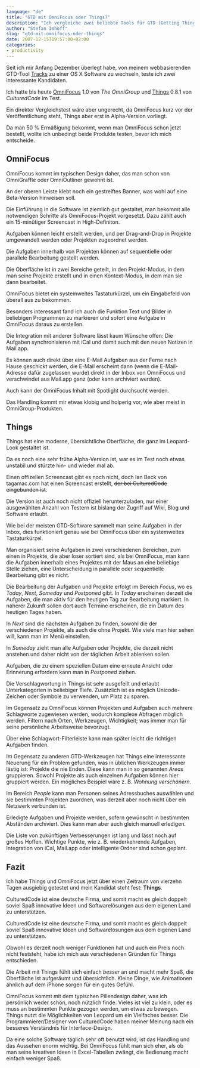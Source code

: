```yaml
---
language: "de"
title: "GTD mit OmniFocus oder Things?"
description: "Ich vergleiche zwei beliebte Tools für GTD (Getting Things Done) für Mac OS X: OmniFocus und Things."
author: "Stefan Imhoff"
slug: "gtd-mit-omnifocus-oder-things"
date: 2007-12-15T19:57:00+02:00
categories:
- productivity
---
```


Seit ich mir Anfang Dezember überlegt habe, von meinem webbasierenden GTD-Tool [Tracks](http://www.getontracks.org/) zu einer OS X Software zu wechseln, teste ich zwei interessante Kandidaten.

Ich hatte bis heute  [OmniFocus](https://www.omnigroup.com/omnifocus/) 1.0 von *The OmniGroup* und [Things](https://culturedcode.com/things/) 0.8.1 von *CulturedCode* im Test.

Ein direkter Vergleichstest wäre aber ungerecht, da OmniFocus kurz vor der Veröffentlichung steht, Things aber erst in Alpha-Version vorliegt.

Da man 50 % Ermäßigung bekommt, wenn man OmniFocus schon jetzt bestellt, wollte ich unbedingt beide Produkte testen, bevor ich mich entscheide.

## OmniFocus

OmniFocus kommt im typischen Design daher, das man schon von OmniGraffle oder OmniOutliner gewohnt ist.

An der oberen Leiste klebt noch ein gestreiftes Banner, was wohl auf eine  Beta-Version hinweisen soll.

Die Einführung in die Software ist ziemlich gut gestaltet, man bekommt alle notwendigen Schritte als OmniFocus-Projekt vorgesetzt. Dazu zählt auch ein 15-minütiger Screencast in High-Definiton.

Aufgaben können leicht erstellt werden, und per Drag-and-Drop in Projekte umgewandelt werden oder Projekten zugeordnet werden.

Die Aufgaben innerhalb von Projekten können auf sequentielle oder parallele Bearbeitung gestellt werden.

Die Oberfläche ist in zwei Bereiche geteilt, in den Projekt-Modus, in dem man seine Projekte erstellt und in einen Kontext-Modus, in dem man sie dann bearbeitet.

OmniFocus bietet ein systemweites Tastaturkürzel, um ein Eingabefeld von überall aus zu bekommen.

Besonders interessant fand ich auch die Funktion Text und Bilder in beliebigen Programmen zu markieren und sofort eine Aufgabe in OmniFocus daraus zu erstellen.

Die Integration mit anderer Software lässt kaum Wünsche offen: Die Aufgaben synchronisieren mit iCal und damit auch mit den neuen Notizen in Mail.app.

Es können auch direkt über eine E-Mail Aufgaben aus der Ferne nach Hause geschickt werden, die E-Mail erscheint dann (wenn die E-Mail-Adresse dafür zugelassen wurde) direkt in der Inbox von OmniFocus und verschwindet aus Mail.app ganz (oder kann archiviert werden).

Auch kann der OmniFocus Inhalt mit Spotlight durchsucht werden.

Das Handling kommt mir etwas klobig und holperig vor, wie aber meist in OmniGroup-Produkten.

## Things

Things hat eine moderne, übersichtliche Oberfläche, die ganz im Leopard-Look gestaltet ist.

Da es noch eine sehr frühe Alpha-Version ist, war es im Test noch etwas unstabil und stürzte hin- und wieder mal ab.

Einen offizellen Screencast gibt es noch nicht, doch Ian Beck von tagamac.com hat einen Screencast erstellt, <del>der bei CulturedCode eingebunden ist</del>.

Die Version ist auch noch nicht offiziell herunterzuladen, nur einer ausgewählten Anzahl von Testern ist bislang der Zugriff auf Wiki, Blog und Software erlaubt.

Wie bei der meisten GTD-Software sammelt man seine Aufgaben in der Inbox, dies funktioniert genau wie bei OmniFocus über ein systemweites Tastaturkürzel.

Man organisiert seine Aufgaben in zwei verschiedenen Bereichen, zum einen in Projekte, die aber loser sortiert sind, als bei OmniFocus, man kann die Aufgaben innerhalb eines Projektes mit der Maus an eine beliebige Stelle ziehen, eine Unterscheidung in parallele oder sequentielle Bearbeitung gibt es nicht.

Die Bearbeitung der Aufgaben und Projekte erfolgt im Bereich *Focus*, wo es  *Today*, *Next*, *Someday* und *Postponed* gibt. In *Today* erscheinen derzeit die Aufgaben, die man aktiv für den heutigen Tag zur Bearbeitung markiert. In näherer Zukunft sollen dort auch Termine erscheinen, die ein Datum des heutigen Tages haben.

In *Next* sind die nächsten Aufgaben zu finden, sowohl die der verschiedenen Projekte, als auch die ohne Projekt. Wie viele man hier sehen will, kann man im Menü einstellen.

In *Someday* zieht man alle Aufgaben oder Projekte, die derzeit nicht anstehen und daher nicht von der täglichen Arbeit ablenken sollen.

Aufgaben, die zu einem speziellen Datum eine erneute Ansicht oder Erinnerung erfordern kann man in *Postponed* ziehen.

Die Verschlagwortung in Things ist sehr ausgefeilt und erlaubt Unterkategorien in beliebiger Tiefe. Zusätzlich ist es möglich Unicode-Zeichen oder Symbole zu verwenden, um Platz zu sparen.

Im Gegensatz zu OmniFocus können Projekten und Aufgaben auch mehrere Schlagworte zugewiesen werden, wodurch komplexe Abfragen möglich werden. Filtern nach Orten, Werkzeugen, Wichtigkeit; was immer man für seine persönliche Arbeitsweise bevorzugt.

Über eine Schlagwort-Filterleiste kann man später leicht die richtigen Aufgaben finden.

Im Gegensatz zu anderen GTD-Werkzeugen hat Things eine interessante Neuerung für ein Problem gefunden, was in üblichen Werkzeugen immer lästig ist: Projekte die nie Enden. Diese kann man in so genannten *Areas* gruppieren. Sowohl Projekte als auch einzelnen Aufgaben können hier gruppiert werden. Ein mögliches Beispiel wäre z. B. *Wohnung verschönern*.

Im Bereich *People* kann man Personen seines Adressbuches auswählen und sie bestimmten Projekten zuordnen, was derzeit aber noch nicht über ein Netzwerk verbunden ist.

Erledigte Aufgaben und Projekte werden, sofern gewünscht in bestimmten Abständen archiviert. Dies kann man aber auch gleich manuell erledigen.

Die Liste von zukünftigen Verbesserungen ist lang und lässt noch auf großes Hoffen. Wichtige Punkte, wie z. B. wiederkehrende Aufgaben, Integration von iCal, Mail.app oder intelligente Ordner sind schon geplant.

## Fazit

Ich habe Things und OmniFocus jetzt über einen Zeitraum von vierzehn Tagen ausgiebig getestet und mein Kandidat steht fest: **Things**.

CulturedCode ist eine deutsche Firma, und somit macht es gleich doppelt soviel Spaß innovative Ideen und Softwarelösungen aus dem eigenen Land zu unterstützen.

CulturedCode ist eine deutsche Firma, und somit macht es gleich doppelt soviel Spaß innovative Ideen und Softwarelösungen aus dem eigenen Land zu unterstützen.

Obwohl es derzeit noch weniger Funktionen hat und auch ein Preis noch nicht feststeht, habe ich mich aus verschiedenen Gründen für Things entschieden.

Die Arbeit mit Things fühlt sich einfach *besser* an und macht mehr Spaß, die Oberfläche ist aufgeräumt und übersichtlich. Kleine Dinge, wie Animationen ähnlich auf dem iPhone sorgen für ein gutes Gefühl.

OmniFocus kommt mit dem typischen Pillendesign daher, was ich persönlich weder schön, noch nützlich finde. Vieles ist viel zu klein, oder es muss an bestimmten Punkte gezogen werden, um etwas zu bewegen. Things nutzt die Möglichkeiten von Leopard um ein Vielfaches besser. Die Programmierer/Designer von CulturedCode haben meiner Meinung nach ein besseres Verständnis für Interface-Design.

Da eine solche Software täglich sehr oft benutzt wird, ist das Handling und das Aussehen enorm wichtig. Bei OmniFocus fühlt man sich eher, als ob man seine kreativen Ideen in Excel-Tabellen zwängt, die Bedienung macht einfach weniger Spaß.
